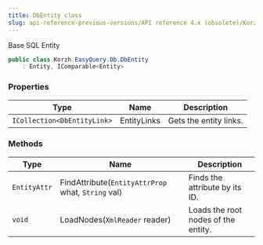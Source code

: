 ```yaml
---
title: DbEntity class
slug: api-reference-previous-versions/API reference 4.x (obsolete)/Korzh.EasyQuery.Db namespace/dbentity-class
---
```



Base SQL Entity
```csharp
public class Korzh.EasyQuery.Db.DbEntity
    : Entity, IComparable<Entity>

```

### Properties

| Type | Name | Description | 
| --- | --- | --- | 
| `ICollection<DbEntityLink>` | EntityLinks | Gets the entity links. | 


### Methods

| Type | Name | Description | 
| --- | --- | --- | 
| `EntityAttr` | FindAttribute(`EntityAttrProp` what, `String` val) | Finds the attribute by its ID. | 
| `void` | LoadNodes(`XmlReader` reader) | Loads the root nodes of the entity. |